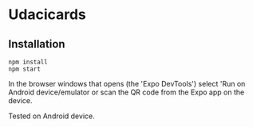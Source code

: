 # Udacicards

## Installation

```console
npm install
npm start
```
In the browser windows that opens (the 'Expo DevTools') select 'Run on Android device/emulator or scan the QR code from the Expo app on the device.

Tested on Android device.